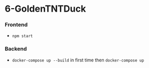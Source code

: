 # 6-GoldenTNTDuck

### Frontend
+ `npm start` 

### Backend
+ `docker-compose up --build` in first time then `docker-compose up`
